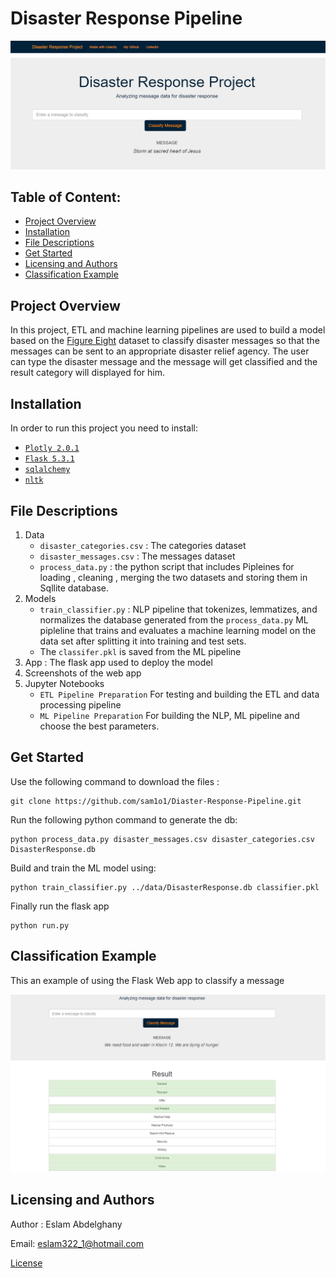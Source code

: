 # Disaster Response Pipeline
![Flask_app](https://github.com/sam1o1/Diaster-Response-Pipeline/blob/main/disaster-response-pipeline/screenshots/Img1.png?raw=true)
## Table of Content:

 - [Project Overview](#overview)
 -  [Installation](#installation)
 - [File Descriptions](#files)
 - [Get Started](#get_start)
 - [Licensing  and Authors](#L&A)
 - [Classification Example](#example)
  
<a name="overview"></a>
## Project Overview 
In this project, ETL and machine learning pipelines are used to build a model based on the  [Figure Eight](https://www.figure-eight.com/) dataset to classify disaster messages so that the messages can be sent  to an appropriate disaster relief agency. The user can type the disaster message and the message will get classified and the result category will displayed for him.  
<a name="installation"></a>
## Installation
In order to run this project you need to install:
 - [`Plotly 2.0.1`](https://plotly.com/)
 - [`Flask 5.3.1`](https://flask.palletsprojects.com/en/2.0.x/)
 - [`sqlalchemy`](https://www.sqlalchemy.org/)
 - [`nltk`](https://www.nltk.org/)

<a name="files"></a>
## File Descriptions

 1. Data
    * `disaster_categories.csv` : The categories dataset 
    * `disaster_messages.csv` : The messages dataset
    * `process_data.py` : the python script that includes Pipleines for loading , cleaning , merging the two datasets and storing them in Sqllite database. 
 2. Models 
	* `train_classifier.py` : NLP pipeline that tokenizes, lemmatizes, and normalizes the database generated from the `process_data.py`  ML pipleline that trains and evaluates a machine learning model on the data set after splitting it into training and test sets. 
	*  The `classifer.pkl` is saved from the ML pipeline 
3. App : The flask app used to deploy the model
4. Screenshots of the web app 
5. Jupyter Notebooks
	* `ETL Pipeline Preparation` For testing and building the ETL and  data processing pipeline
	* `ML Pipeline Preparation` For building the NLP, ML pipeline and choose the best parameters.  
 ## Get Started
 <a name="get_start"></a>
Use the following command to download the files : 

    git clone https://github.com/sam1o1/Diaster-Response-Pipeline.git
Run the following python command to generate the db:

    python process_data.py disaster_messages.csv disaster_categories.csv DisasterResponse.db
Build and train the ML model using:

    python train_classifier.py ../data/DisasterResponse.db classifier.pkl
Finally run the flask app

    python run.py
<a name="example"></a>
## Classification Example
<p> This an example of using the Flask Web app to classify a message </p>


![example](https://github.com/sam1o1/Diaster-Response-Pipeline/blob/main/disaster-response-pipeline/screenshots/img3.png?raw=true)



<a name="L&A"></a>
## Licensing  and Authors


Author : Eslam Abdelghany 

Email: eslam322_1@hotmail.com

[License](https://github.com/sam1o1/Diaster-Response-Pipeline/blob/main/LICENSE)

 
 

